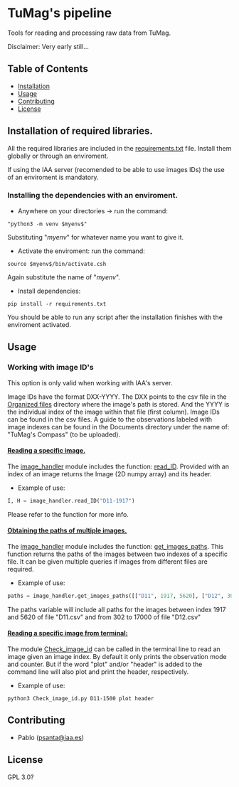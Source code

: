 # TuMag's pipeline

Tools for reading and processing raw data from TuMag.

Disclaimer: Very early still...

## Table of Contents
- [Installation](#installation-of-required-libraries)
- [Usage](#usage)
- [Contributing](#contributing)
- [License](#license)

## Installation of required libraries. 

All the required libraries are included in the [requirements.txt](requirements.txt) file. Install them globally or through an enviroment. 

If using the IAA server (recomended to be able to use images IDs) the use of an enviroment is mandatory. 

### Installing the dependencies with an enviroment. 

- Anywhere on your directories -> run the command: 
```shell
"python3 -m venv $myenv$"
```
Substituting "$myenv$" for whatever name you want to give it. 
- Activate the enviroment: run the command: 
```shell
source $myenv$/bin/activate.csh
```
Again substitute the name of "$myenv$". 
- Install dependencies: 
```shell
pip install -r requirements.txt
```

You should be able to run any script after the installation finishes with the enviroment activated. 

## Usage

### Working with image ID's

This option is only valid when working with IAA's server. 

Image IDs have the format DXX-YYYY. The DXX points to the csv file in the [Organized files](Organized_files/) directory where the image's path is stored. And the YYYY is the individual index of the image within that file (first column). 
Image IDs can be found in the csv files. A guide to the observations labeled with image indexes can be found in the Documents directory under the name of: "TuMag's Compass" (to be uploaded). 

#### <ins>Reading a specific image.</ins>

The [image_handler](image_handler.py) module includes the function: [read_ID](image_handler.py#L258). Provided with an index of an image returns the Image (2D numpy array) and its header. 

- Example of use:
```python
I, H = image_handler.read_ID("D11-1917")
```
Please refer to the function for more info. 

#### <ins>Obtaining the paths of multiple images.</ins>

The [image_handler](image_handler.py) module includes the function: [get_images_paths](image_handler.py#L216). This function returns the paths of the images between two indexes of a specific file. It can be given multiple queries if images from different files are required.

- Example of use:
```python
paths = image_handler.get_images_paths([["D11", 1917, 5620], ["D12", 302, 17000]])
```

The paths variable will include all paths for the images between index 1917 and 5620 of file "D11.csv" and from 302 to 17000 of file "D12.csv"

#### <ins>Reading a specific image from terminal:</ins>

The module [Check_image_id](Check_image_id.py) can be called in the terminal line to read an image given an image index. By default it only prints the observation mode and counter. But if the word "plot" and/or "header" is added to the command line will also plot and print the header, respectively.

- Example of use:
```shell
python3 Check_image_id.py D11-1500 plot header
```


## Contributing
- Pablo (psanta@iaa.es)


## License
GPL 3.0? 